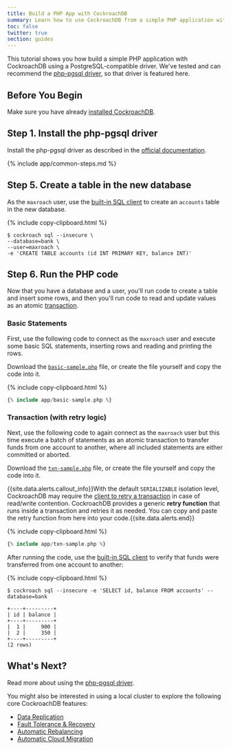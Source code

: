 ```yaml
---
title: Build a PHP App with CockroachDB
summary: Learn how to use CockroachDB from a simple PHP application with a low-level client driver.
toc: false
twitter: true
section: guides
---
```


This tutorial shows you how build a simple PHP application with CockroachDB using a PostgreSQL-compatible driver. We've tested and can recommend the [php-pgsql driver](http://php.net/manual/en/book.pgsql.php), so that driver is featured here.

<div id="toc"></div>

## Before You Begin

Make sure you have already [installed CockroachDB](install-cockroachdb.html).

## Step 1. Install the php-pgsql driver

Install the php-pgsql driver as described in the [official documentation](http://php.net/manual/en/book.pgsql.php).

{% include app/common-steps.md %}

## Step 5. Create a table in the new database

As the `maxroach` user, use the [built-in SQL client](use-the-built-in-sql-client.html) to create an `accounts` table in the new database.

{% include copy-clipboard.html %}
~~~ shell
$ cockroach sql --insecure \
--database=bank \
--user=maxroach \
-e 'CREATE TABLE accounts (id INT PRIMARY KEY, balance INT)'
~~~

## Step 6. Run the PHP code

Now that you have a database and a user, you'll run code to create a table and insert some rows, and then you'll run code to read and update values as an atomic [transaction](transactions.html).

### Basic Statements

First, use the following code to connect as the `maxroach` user and execute some basic SQL statements, inserting rows and reading and printing the rows.

Download the <a href="https://raw.githubusercontent.com/cockroachdb/docs/master/_includes/app/basic-sample.php" download><code>basic-sample.php</code></a> file, or create the file yourself and copy the code into it.

{% include copy-clipboard.html %}
~~~ php
{% include app/basic-sample.php %}
~~~

### Transaction (with retry logic)

Next, use the following code to again connect as the `maxroach` user but this time execute a batch of statements as an atomic transaction to transfer funds from one account to another, where all included statements are either committed or aborted.

Download the <a href="https://raw.githubusercontent.com/cockroachdb/docs/master/_includes/app/txn-sample.php" download><code>txn-sample.php</code></a> file, or create the file yourself and copy the code into it.

{{site.data.alerts.callout_info}}With the default <code>SERIALIZABLE</code> isolation level, CockroachDB may require the <a href="transactions.html#transaction-retries">client to retry a transaction</a> in case of read/write contention. CockroachDB provides a generic <strong>retry function</strong> that runs inside a transaction and retries it as needed. You can copy and paste the retry function from here into your code.{{site.data.alerts.end}}

{% include copy-clipboard.html %}
~~~ php
{% include app/txn-sample.php %}
~~~

After running the code, use the [built-in SQL client](use-the-built-in-sql-client.html) to verify that funds were transferred from one account to another:

{% include copy-clipboard.html %}
~~~ shell
$ cockroach sql --insecure -e 'SELECT id, balance FROM accounts' --database=bank
~~~

~~~
+----+---------+
| id | balance |
+----+---------+
|  1 |     900 |
|  2 |     350 |
+----+---------+
(2 rows)
~~~

## What's Next?

Read more about using the [php-pgsql driver](http://php.net/manual/en/book.pgsql.php).

You might also be interested in using a local cluster to explore the following core CockroachDB features:

- [Data Replication](demo-data-replication.html)
- [Fault Tolerance & Recovery](demo-fault-tolerance-and-recovery.html)
- [Automatic Rebalancing](demo-automatic-rebalancing.html)
- [Automatic Cloud Migration](demo-automatic-cloud-migration.html)
